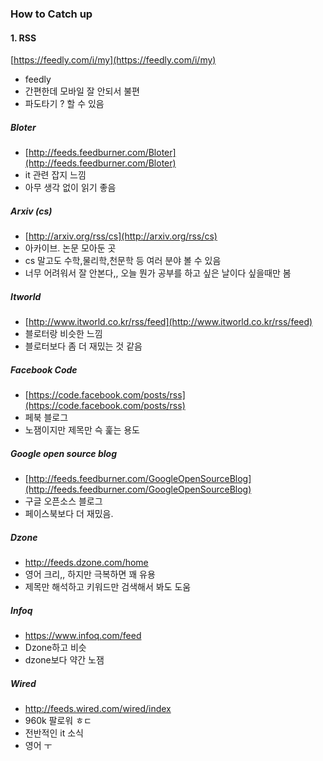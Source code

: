 ### How to Catch up

#### 1. RSS
[https://feedly.com/i/my](https://feedly.com/i/my)

- feedly
- 간편한데 모바일 잘 안되서 불편
- 파도타기 ? 할 수 있음


##### Bloter
- [http://feeds.feedburner.com/Bloter](http://feeds.feedburner.com/Bloter)
- it 관련 잡지 느낌
- 아무 생각 없이 읽기 좋음


##### Arxiv (cs)
- [http://arxiv.org/rss/cs](http://arxiv.org/rss/cs)
- 아카이브. 논문 모아둔 곳
- cs 말고도 수학,물리학,천문학 등 여러 분야 볼 수 있음
- 너무 어려워서 잘 안본다,, 오늘 뭔가 공부를 하고 싶은 날이다 싶을때만 봄


##### Itworld
- [http://www.itworld.co.kr/rss/feed](http://www.itworld.co.kr/rss/feed)
- 블로터랑 비슷한 느낌
- 블로터보다 좀 더 재밌는 것 같음


##### Facebook Code
- [https://code.facebook.com/posts/rss](https://code.facebook.com/posts/rss)
- 페북 블로그
- 노잼이지만 제목만 슥 훑는 용도


##### Google open source blog
- [http://feeds.feedburner.com/GoogleOpenSourceBlog](http://feeds.feedburner.com/GoogleOpenSourceBlog)
- 구글 오픈소스 블로그
- 페이스북보다 더 재밌음. 


##### Dzone
- http://feeds.dzone.com/home
- 영어 크리,, 하지만 극복하면 꽤 유용
- 제목만 해석하고 키워드만 검색해서 봐도 도움


##### Infoq
- https://www.infoq.com/feed
- Dzone하고 비슷
- dzone보다 약간 노잼


##### Wired
- http://feeds.wired.com/wired/index
- 960k 팔로워 ㅎㄷ
- 전반적인 it 소식
- 영어 ㅜ


